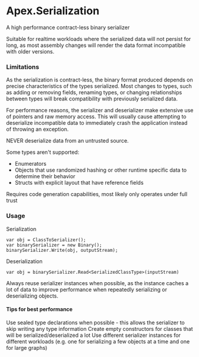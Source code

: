 ﻿# Apex.Serialization

A high performance contract-less binary serializer

Suitable for realtime workloads where the serialized data will not persist for long, as most assembly changes will render the data format incompatible with older versions.

### Limitations

As the serialization is contract-less, the binary format produced depends on precise characteristics of the types serialized. Most changes to types, such as adding or removing fields, renaming types, or changing relationships between types will break compatibility with previously serialized data.

For performance reasons, the serializer and deserializer make extensive use of pointers and raw memory access.  This will usually cause attempting to deserialize incompatible data to immediately crash the application instead of throwing an exception.

NEVER deserialize data from an untrusted source.

Some types aren't supported:
- Enumerators
- Objects that use randomized hashing or other runtime specific data to determine their behavior
- Structs with explicit layout that have reference fields

Requires code generation capabilities, most likely only operates under full trust

### Usage

Serialization
```
var obj = ClassToSerializer();
var binarySerializer = new Binary();
binarySerializer.Write(obj, outputStream);
```

Deserialization
```
var obj = binarySerializer.Read<SerializedClassType>(inputStream)
```

Always reuse serializer instances when possible, as the instance caches a lot of data to improve performance when repeatedly serializing or deserializing objects.

#### Tips for best performance

Use sealed type declarations when possible - this allows the serializer to skip writing any type information
Create empty constructors for classes that will be serialized/deserialized a lot
Use different serializer instances for different workloads (e.g. one for serializing a few objects at a time and one for large graphs)
